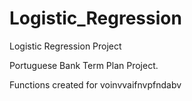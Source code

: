 # Logistic_Regression
Logistic Regression Project

Portuguese Bank Term Plan Project.

Functions created for voinvvaifnvpfndabv
